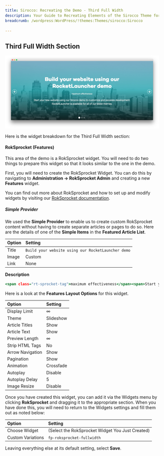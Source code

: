 ```yaml
---
title: Sirocco: Recreating the Demo - Third Full Width
description: Your Guide to Recreating Elements of the Sirocco Theme for WordPress
breadcrumb: /wordpress:WordPress/!themes:Themes/sirocco:Sirocco

---
```


Third Full Width Section
-----

![Third Full Width](assets/demo_9.jpeg)

Here is the widget breakdown for the Third Full Width section:

#### RokSprocket (Features)

This area of the demo is a RokSprocket widget. You will need to do two things to prepare this widget so that it looks similar to the one in the demo.

First, you will need to create the RokSprocket Widget. You can do this by navigating to **Administration -> RokSprocket Admin** and creating a new **Features** widget.

You can find out more about RokSprocket and how to set up and modify widgets by visiting our [RokSprocket documentation](../../plugins/roksprocket).

##### Simple Provider

We used the **Simple Provider** to enable us to create custom RokSprocket content without having to create separate articles or pages to do so. Here are the details of one of the **Simple Items** in the **Featured Article List**.

| Option | Setting                                            |
| :----- | :-------------------------------------------       |
| Title  | `Build your website using our RocketLauncher demo` |
| Image  | Custom                                             |
| Link   | None                                               |

**Description**

~~~ .html
<span class="rt-sprocket-tag">maximum effectiveness</span><span>Start your new website using our Sirocco demo to customize and escalate development. RocketLauncher is available for all of our latest themes.</span>
~~~

Here is a look at the **Features Layout Options** for this widget.

| Option           | Setting        |
| :--------------- | :------------- |
| Display Limit    | ∞              |
| Theme            | Slideshow      |
| Article Titles   | Show           |
| Article Text     | Show           |
| Preview Length   | ∞              |
| Strip HTML Tags  | No             |
| Arrow Navigation | Show           |
| Pagination       | Show           |
| Animation        | Crossfade      |
| Autoplay         | Disable        |
| Autoplay Delay   | 5              |
| Image Resize     | Disable        |

Once you have created this widget, you can add it via the Widgets menu by clicking **RokSprocket** and dragging it to the appropriate section. When you have done this, you will need to return to the Widgets settings and fill them out as noted below:

| Option            | Setting                                          |
| :---------------- | :----------------------------------------------- |
| Choose Widget     | (Select the RokSprocket Widget You Just Created) |
| Custom Variations | `fp-roksprocket-fullwidth`                       |

Leaving everything else at its default setting, select **Save**.
